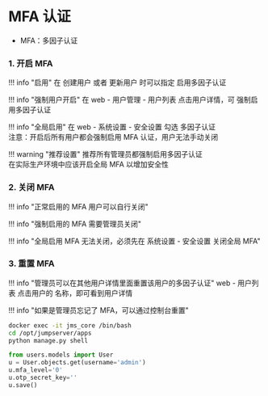 # MFA 认证

- MFA：多因子认证

### 1. 开启 MFA

!!! info "启用"
    在 创建用户 或者 更新用户 时可以指定 启用多因子认证

!!! info "强制用户开启"
    在 web - 用户管理 - 用户列表 点击用户详情，可 强制启用多因子认证

!!! info "全局启用"
    在 web - 系统设置 - 安全设置 勾选 多因子认证  
    注意：开启后所有用户都会强制启用 MFA 认证，用户无法手动关闭

!!! warning "推荐设置"
    推荐所有管理员都强制启用多因子认证  
    在实际生产环境中应该开启全局 MFA 以增加安全性

### 2. 关闭 MFA

!!! info "正常启用的 MFA 用户可以自行关闭"

!!! info "强制启用的 MFA 需要管理员关闭"

!!! info "全局启用 MFA 无法关闭，必须先在 系统设置 - 安全设置 关闭全局 MFA"

### 3. 重置 MFA

!!! info "管理员可以在其他用户详情里面重置该用户的多因子认证"
    web - 用户列表 点击用户的 名称，即可看到用户详情

!!! info "如果是管理员忘记了 MFA，可以通过控制台重置"

```sh
docker exec -it jms_core /bin/bash
cd /opt/jumpserver/apps
python manage.py shell
```
```python
from users.models import User
u = User.objects.get(username='admin')
u.mfa_level='0'
u.otp_secret_key=''
u.save()
```
